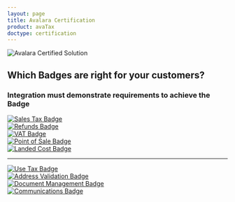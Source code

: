 ```yaml
---
layout: page
title: Avalara Certification
product: avaTax
doctype: certification
---
```

 <div class="row padding-top">
    <div class="col-sm-2">
      <img src="/public/images/devdot/badges/GENERIC.svg" class="img-responsive" alt="Avalara Certified Solution">
    </div>
    <div class="col-sm-10 padding-top">
      <h2>Which Badges are right for your customers?</h2>
      <h3>Integration must demonstrate requirements to achieve the Badge</h3>
		 <div class="row">
		    <div class="col-sm-2">
		      <a href="sales-tax-badge"><img src="/public/images/devdot/badges/SALESTAX.svg" class="img-responsive" alt="Sales Tax Badge"></a>
		    </div>
		     <div class="col-sm-2">
		      <a href="refunds-credit-memos-badge"><img src="/public/images/devdot/badges/Refunds.SVG" class="img-responsive" alt="Refunds Badge"></a>
		    </div>
		    <div class="col-sm-2">
		      <a href="VAT-badge"><img src="/public/images/devdot/badges/VAT.SVG" class="img-responsive" alt="VAT Badge"></a>
		    </div>
		    <div class="col-sm-2">
		       <a href="point-of-sale-badge"><img src="/public/images/devdot/badges/POINTOFSALE.svg" class="img-responsive" alt="Point of Sale Badge"></a>
		    </div>
		 </div>
		 <div class="row">
		    <div class="col-sm-2">
		       <a href="customs-duty-and-import-tax-badge"><img src="/public/images/devdot/badges/LANDEDCOST.svg" class="img-responsive" alt="Landed Cost Badge"></a>
		    </div>
		  </div>
<hr>
		<div class="row padding-bottom">
		    <div class="col-sm-2">
		       <a href="use-tax-badge"><img src="/public/images/devdot/badges/USETAX.svg" class="img-responsive" alt="Use Tax Badge"></a>
		    </div>
		    <div class="col-sm-2">
		       <a href="address-validation-badge"><img src="/public/images/devdot/badges/AddressValidation.svg" class="img-responsive" alt="Address Validation Badge"></a>
		    </div>
		    <div class="col-sm-2">
		       <a href="document-management-badge"><img src="/public/images/devdot/badges/DocumentManagement.svg" class="img-responsive" alt="Document Management Badge"></a>
		    </div>
		    <div class="col-sm-2">
		      <a href="communication-badge"><img src="/public/images/devdot/badges/COMMS.svg" class="img-responsive" alt="Communications Badge"></a>
		    </div>
		</div>
     </div>
 </div>

